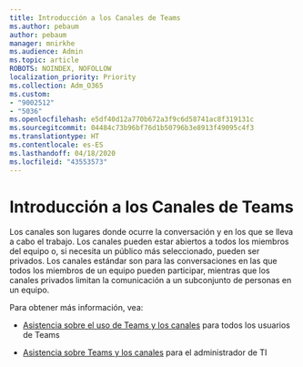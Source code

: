 ```yaml
---
title: Introducción a los Canales de Teams
ms.author: pebaum
author: pebaum
manager: mnirkhe
ms.audience: Admin
ms.topic: article
ROBOTS: NOINDEX, NOFOLLOW
localization_priority: Priority
ms.collection: Adm_O365
ms.custom:
- "9002512"
- "5036"
ms.openlocfilehash: e5df40d12a770b672a3f9c6d58741ac8f319131c
ms.sourcegitcommit: 04484c73b96bf76d1b50796b3e8913f49095c4f3
ms.translationtype: HT
ms.contentlocale: es-ES
ms.lasthandoff: 04/18/2020
ms.locfileid: "43553573"
---
```

# <a name="get-started-with-teams-channels"></a>Introducción a los Canales de Teams

Los canales son lugares donde ocurre la conversación y en los que se lleva a cabo el trabajo. Los canales pueden estar abiertos a todos los miembros del equipo o, si necesita un público más seleccionado, pueden ser privados. Los canales estándar son para las conversaciones en las que todos los miembros de un equipo pueden participar, mientras que los canales privados limitan la comunicación a un subconjunto de personas en un equipo.

Para obtener más información, vea:

- [Asistencia sobre el uso de Teams y los canales](https://support.office.com/article/teams-and-channels-df38ae23-8f85-46d3-b071-cb11b9de5499) para todos los usuarios de Teams

- [Asistencia sobre Teams y los canales](https://docs.microsoft.com/microsoftteams/teams-channels-overview) para el administrador de TI 
